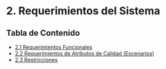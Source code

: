 # 2. Requerimientos del Sistema

## Tabla de Contenido

- [2.1 Requerimientos Funcionales](./2.1/2.1.md)
- [2.2 Requerimientos de Atributos de Calidad (Escenarios)](./2.2/2.2.md)
- [2.3 Restricciones](./2.3/2.3.md)
